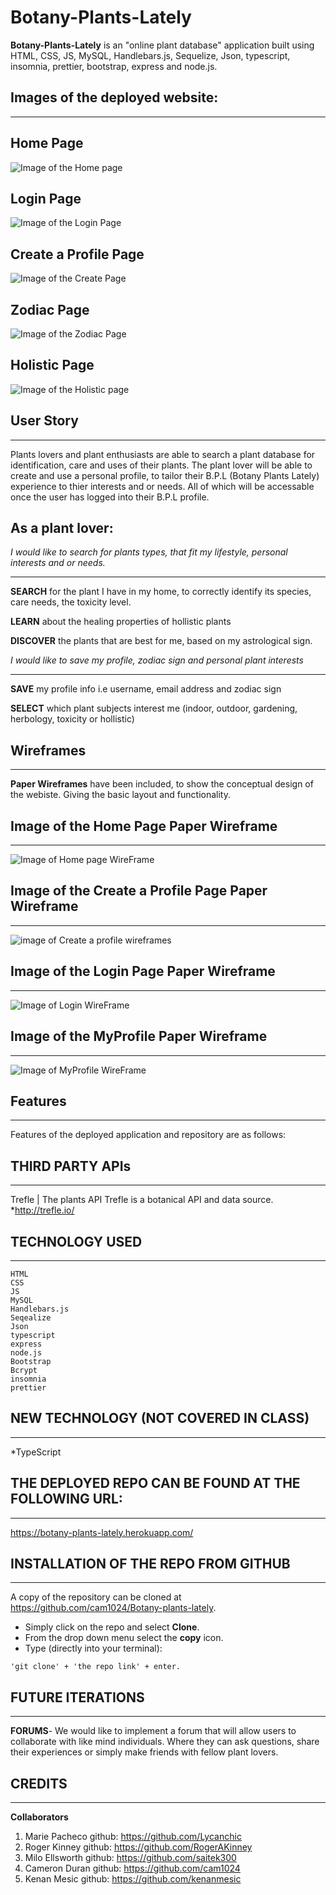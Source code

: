 # Botany-Plants-Lately
**Botany-Plants-Lately** is an "online plant database" application built using HTML, CSS, JS, MySQL, Handlebars.js, Sequelize, Json, typescript, insomnia, prettier, bootstrap, express and node.js.


## Images of the deployed website:
***

## Home Page
![Image of the Home page](public/images/BPLHomePageSS.png)
## Login Page
![Image of the Login Page](public/images/BPLoginSS.png)
## Create a Profile Page
![Image of the Create Page](public/images/BPLCreateSS.png)
## Zodiac Page
![Image of the Zodiac Page](public/images/BPLZodiacSS.png)
## Holistic Page
![Image of the Holistic page](public/images/BPLHolisticSS.png)


## User Story
***
Plants lovers and plant enthusiasts are able to search a plant database for identification, care and uses of their plants. The plant lover will be able to create and use a personal profile, to tailor their B.P.L (Botany Plants Lately) experience to thier interests and or needs. All of which will be accessable once the user has logged into their B.P.L profile. 

## As a plant lover:
*I would like to search for plants types, that fit my lifestyle, personal interests and or needs.*
***
   **SEARCH** for the plant I have in my home, to correctly identify its species, care needs, the toxicity level.

   **LEARN** about the healing properties of hollistic plants 

   **DISCOVER** the plants that are best for me, based on my astrological sign.
 

 *I would like to save my profile, zodiac sign and personal plant interests*
 ***
   
   **SAVE** my profile info i.e username, email address and zodiac sign

   **SELECT** which plant subjects interest me (indoor, outdoor, gardening, herbology, toxicity or hollistic) 
 

 ## Wireframes
 ***
  **Paper Wireframes** have been included, to show the conceptual design of the webiste. Giving the basic layout and functionality.
 

## Image of the Home Page Paper Wireframe
***
  ![Image of Home page WireFrame](public/images/FDHomepage.png)

  ## Image of the Create a Profile Page Paper Wireframe
  ***
  ![image of Create a profile wireframes](public/images/FDCreateaprofile.png)

  ## Image of the Login Page Paper Wireframe
  ***
  ![Image of Login WireFrame](public/images/FDLogin.png)

  ## Image of the MyProfile Paper Wireframe
  ***
  ![Image of MyProfile WireFrame](public/images/FDMyProfile.png)
 
  ## Features
  ***
  
  Features of the deployed application and repository are as follows:

  ## THIRD PARTY APIs
  ***
   Trefle | The plants API
   Trefle is a botanical API and data source.
       *http://trefle.io/

  ## TECHNOLOGY USED
  ***
    HTML 
    CSS 
    JS 
    MySQL
    Handlebars.js
    Seqealize
    Json 
    typescript
    express 
    node.js
    Bootstrap
    Bcrypt
    insomnia
    prettier
 
  ## NEW TECHNOLOGY (NOT COVERED IN CLASS)
  ***
  *TypeScript

## THE DEPLOYED REPO CAN BE FOUND AT THE FOLLOWING URL:
***
https://botany-plants-lately.herokuapp.com/

 ## INSTALLATION OF THE REPO FROM GITHUB
  ***
  A copy of the repository can be cloned at https://github.com/cam1024/Botany-plants-lately. 
  * Simply click on the repo and select **Clone**.
  * From the drop down menu select the **copy** icon. 
  * Type (directly into your terminal):
  
  ```
  'git clone' + 'the repo link' + enter.
  ```

  ## FUTURE ITERATIONS
  ***
  **FORUMS**- We would like to implement a forum that will allow users to collaborate with like mind individuals. Where they can ask questions, share their experiences or simply make friends with fellow plant lovers.
  
  ## CREDITS
  ***

  **Collaborators**
  1. Marie Pacheco github: https://github.com/Lycanchic
  2. Roger Kinney github: https://github.com/RogerAKinney
  3. Milo Ellsworth github: https://github.com/saitek300
  4. Cameron Duran github: https://github.com/cam1024 
  5. Kenan Mesic github: https://github.com/kenanmesic



